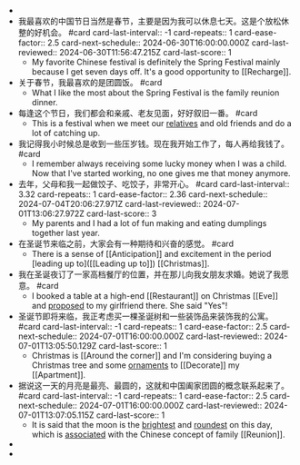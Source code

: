 -
- 我最喜欢的中国节日当然是春节，主要是因为我可以休息七天。这是个放松休整的好机会。 #card
  card-last-interval:: -1
  card-repeats:: 1
  card-ease-factor:: 2.5
  card-next-schedule:: 2024-06-30T16:00:00.000Z
  card-last-reviewed:: 2024-06-30T11:56:47.215Z
  card-last-score:: 1
	- My favorite Chinese festival is definitely the Spring Festival mainly because I get seven days off. It's a good opportunity to [[Recharge]].
- 关于春节，我最喜欢的是团圆饭。 #card
	- What I like the most about the Spring Festival is the family reunion dinner.
- 每逢这个节日，我们都会和亲戚、老友见面，好好叙旧一番。 #card
	- This is a festival when we meet our [relatives]([[Relative]]) and old friends and do a lot of catching up.
- 我记得我小时候总是收到一些压岁钱。现在我开始工作了，每人再给我钱了。 #card
	- I remember always receiving some lucky money when I was a child. Now that I've started working, no one gives me that money anymore.
- 去年，父母和我一起做饺子、吃饺子，非常开心。 #card
  card-last-interval:: 3.32
  card-repeats:: 1
  card-ease-factor:: 2.36
  card-next-schedule:: 2024-07-04T20:06:27.971Z
  card-last-reviewed:: 2024-07-01T13:06:27.972Z
  card-last-score:: 3
	- My parents and I had a lot of fun making and eating dumplings together last year.
- 在圣诞节来临之前，大家会有一种期待和兴奋的感觉。 #card
	- There is a sense of [[Anticipation]] and excitement in the period [leading up to]([[Leading up to]]) [[Christmas]].
- 我在圣诞夜订了一家高档餐厅的位置，并在那儿向我女朋友求婚。她说了我愿意。 #card
	- I booked a table at a high-end [[Restaurant]] on Christmas [[Eve]] and [proposed]([[Proposed]]) to my girlfriend there. She said "Yes"!
- 圣诞节即将来临，我正考虑买一棵圣诞树和一些装饰品来装饰我的公寓。 #card
  card-last-interval:: -1
  card-repeats:: 1
  card-ease-factor:: 2.5
  card-next-schedule:: 2024-07-01T16:00:00.000Z
  card-last-reviewed:: 2024-07-01T13:05:50.129Z
  card-last-score:: 1
	- Christmas is [[Around the corner]] and I'm considering buying a Christmas tree and some [ornaments]([[Ornament]]) to [[Decorate]] my [[Apartment]].
- 据说这一天的月亮是最亮、最圆的，这就和中国阖家团圆的概念联系起来了。 #card
  card-last-interval:: -1
  card-repeats:: 1
  card-ease-factor:: 2.5
  card-next-schedule:: 2024-07-01T16:00:00.000Z
  card-last-reviewed:: 2024-07-01T13:07:05.115Z
  card-last-score:: 1
	- It is said that the moon is the [brightest]([[Bright]]) and [roundest]([[Round]]) on this day, which is [associated]([[Associate]]) with the Chinese concept of family [[Reunion]].
-
-